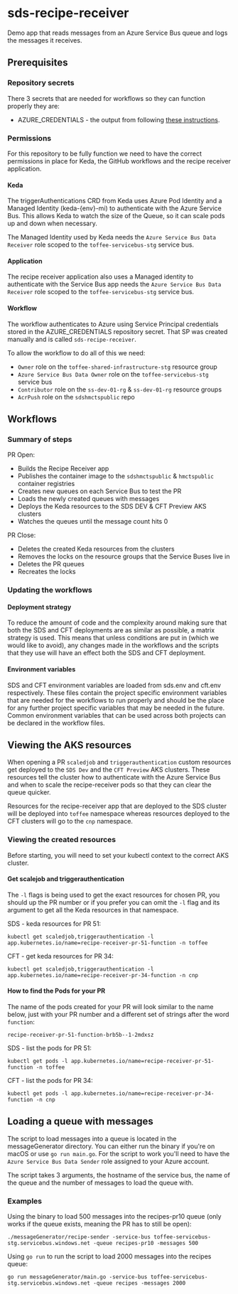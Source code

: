 # sds-recipe-receiver
Demo app that reads messages from an Azure Service Bus queue and logs the messages it receives.

## Prerequisites 

### Repository secrets
There 3 secrets that are needed for workflows so they can function properly they are:
* AZURE_CREDENTIALS - the output from following [these instructions](https://github.com/marketplace/actions/azure-login#configure-deployment-credentials).

### Permissions 
For this repository to be fully function we need to have the correct permissions in place for Keda, the GitHub workflows and the recipe receiver application.

#### Keda 
The triggerAuthentications CRD from Keda uses Azure Pod Identity and a Managed Identity (keda-{env}-mi) to authenticate with the Azure Service Bus. This allows Keda to watch the size of the Queue, so it can scale pods up and down when necessary.

The Managed Identity used by Keda needs the `Azure Service Bus Data Receiver` role scoped to the `toffee-servicebus-stg` service bus.

#### Application
The recipe receiver application also uses a Managed identity to authenticate with the Service Bus app needs the `Azure Service Bus Data Receiver` role scoped to the `toffee-servicebus-stg` service bus.

#### Workflow
The workflow authenticates to Azure using Service Principal credentials stored in the AZURE_CREDENTIALS repository secret. That SP was created manually and is called `sds-recipe-receiver`.

To allow the workflow to do all of this we need:
* `Owner` role on the `toffee-shared-infrastructure-stg` resource group
* `Azure Service Bus Data Owner` role on the `toffee-servicebus-stg` service bus
* `Contributor` role on the `ss-dev-01-rg` & `ss-dev-01-rg` resource groups
* `AcrPush` role on the `sdshmctspublic` repo

## Workflows

### Summary of steps
PR Open:
* Builds the Recipe Receiver app
* Publishes the container image to the `sdshmctspublic` & `hmctspublic` container registries
* Creates new queues on each Service Bus to test the PR
* Loads the newly created queues with messages
* Deploys the Keda resources to the SDS DEV & CFT Preview AKS clusters
* Watches the queues until the message count hits 0

PR Close:
* Deletes the created Keda resources from the clusters
* Removes the locks on the resource groups that the Service Buses live in
* Deletes the PR queues
* Recreates the locks

### Updating the workflows
#### Deployment strategy
To reduce the amount of code and the complexity around making sure that both the SDS and CFT deployments are as similar as possible, a matrix strategy is used. This means that unless conditions are put in (which we would like to avoid), any changes made in the workflows and the scripts that they use will have an effect both the SDS and CFT deployment. 

#### Environment variables
SDS and CFT environment variables are loaded from sds.env and cft.env respectively. These files contain the project specific environment variables that are needed for the workflows to run properly and should be the place for any further project specific variables that may be needed in the future. Common environment variables that can be used across both projects can be declared in the workflow files.


## Viewing the AKS resources
When opening a PR `scaledjob` and `triggerauthentication` custom resources get deployed to the `SDS Dev` and the `CFT Preview` AKS clusters. 
These resources tell the cluster how to authenticate with the Azure Service Bus and when to scale the recipe-receiver pods so that they can clear the queue quicker.

Resources for the recipe-receiver app that are deployed to the SDS cluster will be deployed into `toffee` namespace whereas resources deployed to the CFT clusters will go to the `cnp` namespace.

### Viewing the created resources 

Before starting, you will need to set your kubectl context to the correct AKS cluster.

#### Get scalejob and triggerauthentication
The `-l` flags is being used to get the exact resources for chosen PR, you should up the PR number or if you prefer you can omit the `-l` flag and its argument to get all the Keda resources in that namespace. 

SDS - keda resources for PR 51: 

`kubectl get scaledjob,triggerauthentication -l app.kubernetes.io/name=recipe-receiver-pr-51-function -n toffee`

CFT - get keda resources for PR 34:

`kubectl get scaledjob,triggerauthentication -l app.kubernetes.io/name=recipe-receiver-pr-34-function -n cnp`


#### How to find the Pods for your PR

The name of the pods created for your PR will look similar to the name below, just with your PR number and a different set of strings after the word `function`:

`recipe-receiver-pr-51-function-brb5b--1-2mdxsz`

SDS - list the pods for PR 51:

`kubectl get pods -l app.kubernetes.io/name=recipe-receiver-pr-51-function -n toffee`

CFT - list the pods for PR 34:

`kubectl get pods -l app.kubernetes.io/name=recipe-receiver-pr-34-function -n cnp`


## Loading a queue with messages

The script to load messages into a queue is located in the messageGenerator directory. You can either run the binary if you're on macOS or use `go run main.go`. For the script to work you'll need to have the `Azure Service Bus Data Sender` role assigned to your Azure account.

The script takes 3 arguments, the hostname of the service bus, the name of the queue and the number of messages to load the queue with.

### Examples
Using the binary to load 500 messages into the recipes-pr10 queue (only works if the queue exists, meaning the PR has to still be open):

`./messageGenerator/recipe-sender -service-bus toffee-servicebus-stg.servicebus.windows.net -queue recipes-pr10 -messages 500`

Using `go run` to run the script to load 2000 messages into the recipes queue:

`go run messageGenerator/main.go -service-bus toffee-servicebus-stg.servicebus.windows.net -queue recipes -messages 2000`

